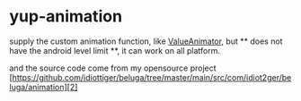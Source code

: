 yup-animation
=============

supply the custom animation function, like [ValueAnimator][1], but ** does not have the android level limit **, it can work on all platform.

and the source code come from my opensource project [https://github.com/idiottiger/beluga/tree/master/main/src/com/idiot2ger/beluga/animation][2]

[1]: http://developer.android.com/reference/android/animation/ValueAnimator.html
[2]: https://github.com/idiottiger/beluga/tree/master/main/src/com/idiot2ger/beluga/animation
